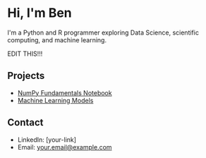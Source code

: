 # Hi, I'm Ben 
I'm a Python and R programmer exploring Data Science, scientific computing, and machine learning.

EDIT THIS!!!
## Projects
- [NumPy Fundamentals Notebook](link-to-repo)
- [Machine Learning Models](link-to-repo)
  
## Contact
- LinkedIn: [your-link]
- Email: your.email@example.com


